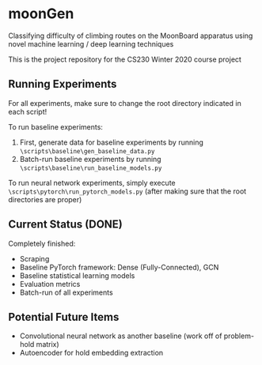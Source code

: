 # moonGen
Classifying difficulty of climbing routes on the MoonBoard apparatus using novel machine learning / deep learning techniques

This is the project repository for the CS230 Winter 2020 course project

## Running Experiments
For all experiments, make sure to change the root directory indicated in each script!

To run baseline experiments:
1. First, generate data for baseline experiments by running `\scripts\baseline\gen_baseline_data.py`
2. Batch-run baseline experiments by running `\scripts\baseline\run_baseline_models.py`

To run neural network experiments, simply execute `\scripts\pytorch\run_pytorch_models.py` (after making sure that the root directories are proper)

## Current Status (DONE)
Completely finished:
* Scraping
* Baseline PyTorch framework: Dense (Fully-Connected), GCN
* Baseline statistical learning models
* Evaluation metrics
* Batch-run of all experiments

## Potential Future Items
* Convolutional neural network as another baseline (work off of problem-hold matrix)
* Autoencoder for hold embedding extraction
